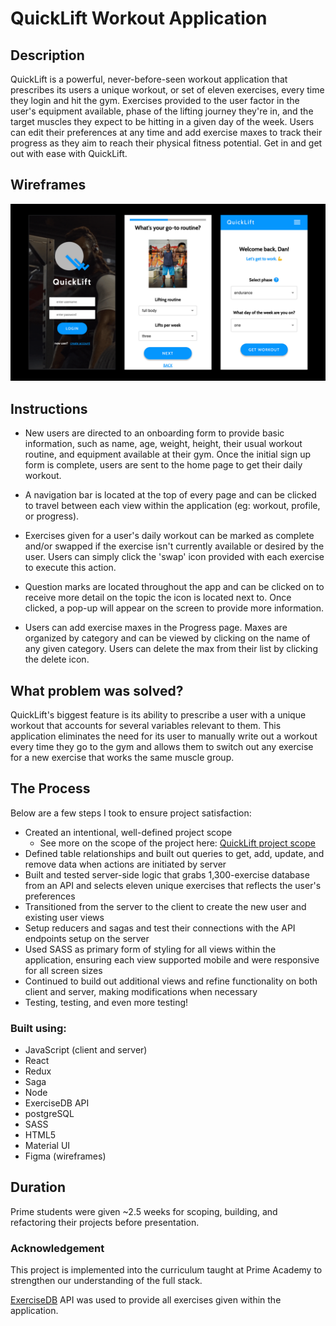 # QuickLift Workout Application

## Description

QuickLift is a powerful, never-before-seen workout application that prescribes its users a unique workout, or set of eleven exercises, every time they login and hit the gym. Exercises provided to the user factor in the user's equipment available, phase of the lifting journey they're in, and the target muscles they expect to be hitting in a given day of the week. Users can edit their preferences at any time and add exercise maxes to track their progress as they aim to reach their physical fitness potential. Get in and get out with ease with QuickLift.

## Wireframes

![Wireframe](public/images/quick-lift-wireframe.png)

## Instructions

- New users are directed to an onboarding form to provide basic information, such as name, age, weight, height, their usual workout routine, and equipment available at their gym. Once the initial sign up form is complete, users are sent to the home page to get their daily workout.

- A navigation bar is located at the top of every page and can be clicked to travel between each view within the application (eg: workout, profile, or progress).

- Exercises given for a user's daily workout can be marked as complete and/or swapped if the exercise isn't currently available or desired by the user. Users can simply click the 'swap' icon provided with each exercise to execute this action.

- Question marks are located throughout the app and can be clicked on to receive more detail on the topic the icon is located next to. Once clicked, a pop-up will appear on the screen to provide more information.

- Users can add exercise maxes in the Progress page.  Maxes are organized by category and can be viewed by clicking on the name of any given category. Users can delete the max from their list by clicking the delete icon.

## What problem was solved?

QuickLift's biggest feature is its ability to prescribe a user with a unique workout that accounts for several variables relevant to them. This application eliminates the need for its user to manually write out a workout every time they go to the gym and allows them to switch out any exercise for a new exercise that works the same muscle group.

## The Process

Below are a few steps I took to ensure project satisfaction: 

- Created an intentional, well-defined project scope
    - See more on the scope of the project here: [QuickLift project scope](https://docs.google.com/document/d/19TiqLgKmLdcXswBZA9HOhtMHywwfonUk-DRF0WqVh9Y/edit?usp=sharing)
- Defined table relationships and built out queries to get, add, update, and remove data when actions are initiated by server
- Built and tested server-side logic that grabs 1,300-exercise database from an API and selects eleven unique exercises that reflects the user's preferences
- Transitioned from the server to the client to create the new user and existing user views 
- Setup reducers and sagas and test their connections with the API endpoints setup on the server
- Used SASS as primary form of styling for all views within the application, ensuring each view supported mobile and were responsive for all screen sizes
- Continued to build out additional views and refine functionality on both client and server, making modifications when necessary
- Testing, testing, and even more testing!

### Built using:
- JavaScript (client and server)
- React
- Redux
- Saga
- Node
- ExerciseDB API
- postgreSQL
- SASS
- HTML5
- Material UI  
- Figma (wireframes) 

## Duration

Prime students were given ~2.5 weeks for scoping, building, and refactoring their projects before presentation.

### Acknowledgement

This project is implemented into the curriculum taught at Prime Academy to strengthen our understanding of the full stack.

[ExerciseDB](https://rapidapi.com/justin-WFnsXH_t6/api/exercisedb/) API was used to provide all exercises given within the application.